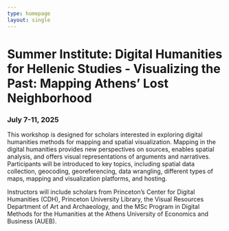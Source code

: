 ```yaml
---
type: homepage
layout: single
---
```


<h1 class="tc">Summer Institute: Digital Humanities for Hellenic Studies - Visualizing the Past: Mapping Athens’ Lost Neighborhood</h1>

<h3 class="tc">July 7-11, 2025</h3>

This workshop is designed for scholars interested in exploring digital humanities methods for mapping and spatial visualization. Mapping in the digital humanities provides new perspectives on sources, enables spatial analysis, and offers visual representations of arguments and narratives. Participants will be introduced to key topics, including spatial data collection, geocoding, georeferencing, data wrangling, different types of maps, mapping and visualization platforms, and hosting. 

Instructors will include scholars from Princeton’s Center for Digital Humanities (CDH), Princeton University Library, the Visual Resources Department of Art and Archaeology, and the MSc Program in Digital Methods for the Humanities at the Athens University of Economics and Business (AUEB).
